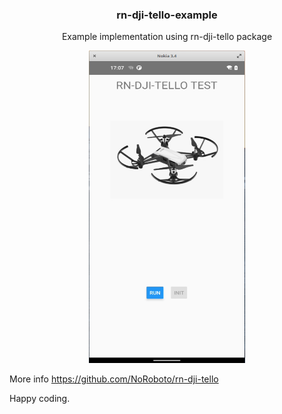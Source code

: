 <p align="center">
  <h3 align="center">rn-dji-tello-example</h3>
  <p align="center">
    Example implementation using rn-dji-tello package
  </p>
</p>

<p align="center">
  <a>
    <img src="https://github.com/NoRoboto/rn-dji-tello-example/blob/main/assets/app.png?raw=true" alt="gif1" width=250 height=500>
  </a>
</p>

More info https://github.com/NoRoboto/rn-dji-tello

Happy coding.
